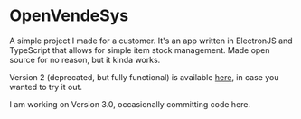 # OpenVendeSys

A simple project I made for a customer. It's an app written in ElectronJS and TypeScript that allows for simple item stock management. Made open source for no reason, but it kinda works.

Version 2 (deprecated, but fully functional) is available [here](https://github.com/ZakaHaceCosas/openvendesys/releases/tag/2.1.0), in case you wanted to try it out.

I am working on Version 3.0, occasionally committing code here.
